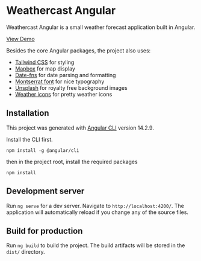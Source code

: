 # Weathercast Angular

Weathercast Angular is a small weather forecast application built in Angular.

[View Demo](https://weathercast-angular.netlify.app)

Besides the core Angular packages, the project also uses:

- [Tailwind CSS](https://tailwindcss.com) for styling
- [Mapbox](https://www.mapbox.com) for map display
- [Date-fns](https://date-fns.org) for date parsing and formatting
- [Montserrat font](https://fonts.google.com/specimen/Montserrat) for nice typography
- [Unsplash](https://unsplash.com) for royalty free background images
- [Weather icons](https://erikflowers.github.io/weather-icons/) for pretty weather icons

## Installation

This project was generated with [Angular CLI](https://github.com/angular/angular-cli) version 14.2.9.

Install the CLI first.

```
npm install -g @angular/cli
```

then in the project root, install the required packages

```
npm install
```

## Development server

Run `ng serve` for a dev server. Navigate to `http://localhost:4200/`. The application will automatically reload if you change any of the source files.

## Build for production

Run `ng build` to build the project. The build artifacts will be stored in the `dist/` directory.
